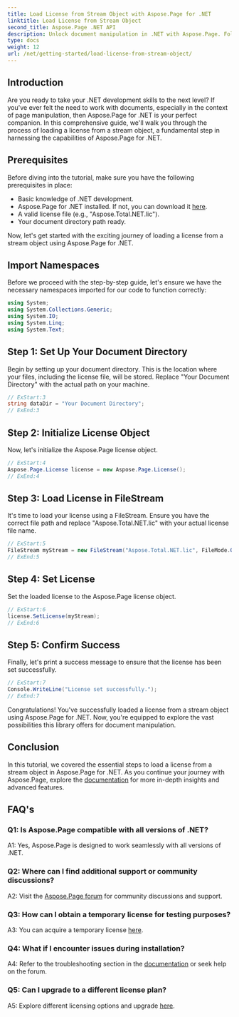 ```yaml
---
title: Load License from Stream Object with Aspose.Page for .NET
linktitle: Load License from Stream Object
second_title: Aspose.Page .NET API
description: Unlock document manipulation in .NET with Aspose.Page. Follow our guide to seamlessly load licenses from stream objects.
type: docs
weight: 12
url: /net/getting-started/load-license-from-stream-object/
---
```

## Introduction

Are you ready to take your .NET development skills to the next level? If you've ever felt the need to work with documents, especially in the context of page manipulation, then Aspose.Page for .NET is your perfect companion. In this comprehensive guide, we'll walk you through the process of loading a license from a stream object, a fundamental step in harnessing the capabilities of Aspose.Page for .NET.

## Prerequisites

Before diving into the tutorial, make sure you have the following prerequisites in place:

- Basic knowledge of .NET development.
- Aspose.Page for .NET installed. If not, you can download it [here](https://releases.aspose.com/page/net/).
- A valid license file (e.g., "Aspose.Total.NET.lic").
- Your document directory path ready.

Now, let's get started with the exciting journey of loading a license from a stream object using Aspose.Page for .NET.

## Import Namespaces

Before we proceed with the step-by-step guide, let's ensure we have the necessary namespaces imported for our code to function correctly:

```csharp
using System;
using System.Collections.Generic;
using System.IO;
using System.Linq;
using System.Text;
```

## Step 1: Set Up Your Document Directory

Begin by setting up your document directory. This is the location where your files, including the license file, will be stored. Replace "Your Document Directory" with the actual path on your machine.

```csharp
// ExStart:3
string dataDir = "Your Document Directory";
// ExEnd:3
```

## Step 2: Initialize License Object

Now, let's initialize the Aspose.Page license object.

```csharp
// ExStart:4
Aspose.Page.License license = new Aspose.Page.License();
// ExEnd:4
```

## Step 3: Load License in FileStream

It's time to load your license using a FileStream. Ensure you have the correct file path and replace "Aspose.Total.NET.lic" with your actual license file name.

```csharp
// ExStart:5
FileStream myStream = new FileStream("Aspose.Total.NET.lic", FileMode.Open);
// ExEnd:5
```

## Step 4: Set License

Set the loaded license to the Aspose.Page license object.

```csharp
// ExStart:6
license.SetLicense(myStream);
// ExEnd:6
```

## Step 5: Confirm Success

Finally, let's print a success message to ensure that the license has been set successfully.

```csharp
// ExStart:7
Console.WriteLine("License set successfully.");
// ExEnd:7
```

Congratulations! You've successfully loaded a license from a stream object using Aspose.Page for .NET. Now, you're equipped to explore the vast possibilities this library offers for document manipulation.

## Conclusion

In this tutorial, we covered the essential steps to load a license from a stream object in Aspose.Page for .NET. As you continue your journey with Aspose.Page, explore the [documentation](https://reference.aspose.com/page/net/) for more in-depth insights and advanced features.

## FAQ's

### Q1: Is Aspose.Page compatible with all versions of .NET?

A1: Yes, Aspose.Page is designed to work seamlessly with all versions of .NET.

### Q2: Where can I find additional support or community discussions?

A2: Visit the [Aspose.Page forum](https://forum.aspose.com/c/page/39) for community discussions and support.

### Q3: How can I obtain a temporary license for testing purposes?

A3: You can acquire a temporary license [here](https://purchase.aspose.com/temporary-license/).

### Q4: What if I encounter issues during installation?

A4: Refer to the troubleshooting section in the [documentation](https://reference.aspose.com/page/net/) or seek help on the forum.

### Q5: Can I upgrade to a different license plan?

A5: Explore different licensing options and upgrade [here](https://purchase.aspose.com/buy).
